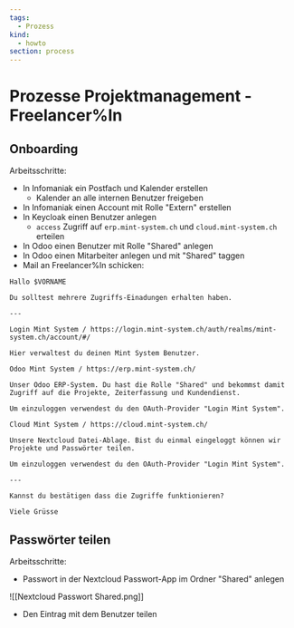 ```yaml
---
tags:
  - Prozess
kind:
  - howto
section: process
---
```


# Prozesse Projektmanagement - Freelancer%In

## Onboarding

Arbeitsschritte:

* In Infomaniak ein Postfach und Kalender erstellen
	* Kalender an alle internen Benutzer freigeben
* In Infomaniak einen Account mit Rolle "Extern" erstellen
* In Keycloak einen Benutzer anlegen
	* `access` Zugriff auf `erp.mint-system.ch` und `cloud.mint-system.ch` erteilen
* In Odoo einen Benutzer mit Rolle "Shared" anlegen
* In Odoo einen Mitarbeiter anlegen und mit "Shared" taggen
* Mail an Freelancer%In schicken:

```
Hallo $VORNAME

Du solltest mehrere Zugriffs-Einadungen erhalten haben.

---

Login Mint System / https://login.mint-system.ch/auth/realms/mint-system.ch/account/#/

Hier verwaltest du deinen Mint System Benutzer.

Odoo Mint System / https://erp.mint-system.ch/

Unser Odoo ERP-System. Du hast die Rolle "Shared" und bekommst damit Zugriff auf die Projekte, Zeiterfassung und Kundendienst.

Um einzuloggen verwendest du den OAuth-Provider "Login Mint System".

Cloud Mint System / https://cloud.mint-system.ch/

Unsere Nextcloud Datei-Ablage. Bist du einmal eingeloggt können wir Projekte und Passwörter teilen.

Um einzuloggen verwendest du den OAuth-Provider "Login Mint System".

---

Kannst du bestätigen dass die Zugriffe funktionieren?

Viele Grüsse
```

## Passwörter teilen

Arbeitsschritte:

* Passwort in der Nextcloud Passwort-App im Ordner "Shared" anlegen

![[Nextcloud Passwort Shared.png]]

* Den Eintrag mit dem Benutzer teilen